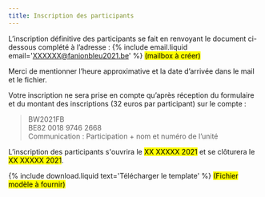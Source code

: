 ```yaml
---
title: Inscription des participants
---
```

L’inscription définitive des participants se fait en renvoyant le document ci-dessous complété à l’adresse :
{% include email.liquid email='XXXXXX@fanionbleu2021.be' %} <mark>(mailbox à créer)</mark>

Merci de mentionner l’heure approximative et la date d’arrivée dans le mail et le fichier.

Votre inscription ne sera prise en compte qu’après réception du formulaire et du montant des inscriptions
(32 euros par participant) sur le compte :

> BW2021FB  
> BE82 0018 9746 2668  
> Communication : Participation + nom et numéro de l’unité

L’inscription des participants s'ouvrira le <mark>XX XXXXX 2021</mark> et se clôturera le <mark>XX XXXXX 2021</mark>.

{% include download.liquid text='Télécharger le template' %}
<mark>(Fichier modèle à fournir)</mark>
